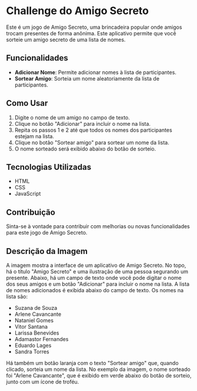 # Challenge do Amigo Secreto


Este é um jogo de Amigo Secreto, uma brincadeira popular onde amigos trocam presentes de forma anônima. Este aplicativo permite que você sorteie um amigo secreto de uma lista de nomes.

## Funcionalidades

- **Adicionar Nome**: Permite adicionar nomes à lista de participantes.
- **Sortear Amigo**: Sorteia um nome aleatoriamente da lista de participantes.

## Como Usar

1. Digite o nome de um amigo no campo de texto.
2. Clique no botão "Adicionar" para incluir o nome na lista.
3. Repita os passos 1 e 2 até que todos os nomes dos participantes estejam na lista.
4. Clique no botão "Sortear amigo" para sortear um nome da lista.
5. O nome sorteado será exibido abaixo do botão de sorteio.

## Tecnologias Utilizadas

- HTML
- CSS
- JavaScript

## Contribuição

Sinta-se à vontade para contribuir com melhorias ou novas funcionalidades para este jogo de Amigo Secreto.

## Descrição da Imagem

A imagem mostra a interface de um aplicativo de Amigo Secreto. No topo, há o título "Amigo Secreto" e uma ilustração de uma pessoa segurando um presente. Abaixo, há um campo de texto onde você pode digitar o nome dos seus amigos e um botão "Adicionar" para incluir o nome na lista. A lista de nomes adicionados é exibida abaixo do campo de texto. Os nomes na lista são:

- Suzana de Souza
- Arlene Cavancante
- Nataniel Gomes
- Vitor Santana
- Larissa Benevides
- Adamastor Fernandes
- Eduardo Lages
- Sandra Torres

Há também um botão laranja com o texto "Sortear amigo" que, quando clicado, sorteia um nome da lista. No exemplo da imagem, o nome sorteado foi "Arlene Cavancante", que é exibido em verde abaixo do botão de sorteio, junto com um ícone de troféu.
